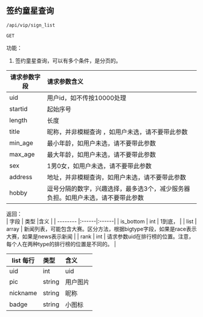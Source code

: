
## 签约童星查询


~~~
/api/vip/sign_list
~~~
~~~
GET
~~~


功能：  

1. 签约童星查询，可以有多个条件，是分页的。  


| 请求参数字段        | 请求参数含义  |
| -------- |:------|
|uid       |  用户id，如不传按10000处理|
|startid       |  起始序号|
|length       | 长度 |
|title       | 昵称，并非模糊查询 ，如用户未选，请不要带此参数|
|min_age       | 最小年龄，如用户未选，请不要带此参数 |
|max_age       | 最大年龄，如用户未选，请不要带此参数 |
|sex       | 1男0女，如用户未选，请不要带此参数 |
|address       | 地址，并非模糊查询，如用户未选，请不要带此参数 |
|hobby       | 逗号分隔的数字，兴趣选择，最多选3个，减少服务器负担。如用户未选，请不要带此参数 |



返回：   
| 字段        | 类型 |含义  |
| -------- |:------|:------|
| is_bottom |  int   | 1到底， |
| list |  array   | 新闻列表，可能包含大赛。区分方法，根据bigtype字段，如果是race表示大赛，如果是news表示新闻 |
| rank |  int   | 请求参数uid在排行榜的位置。注意，每个人在两种type的排行榜的位置是不同的。 |


| list 每行        | 类型 |含义  |
| -------- |:------|:------|
| uid |  int   | uid |
| pic |  string   | 用户图片 |
| nickname |  string   | 昵称 |
| badge |  string   | 小图标 |








